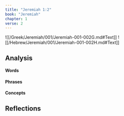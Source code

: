 ```yaml
---
title: "Jeremiah 1:2"
book: "Jeremiah"
chapter: 1
verse: 2
---
```

![[/Greek/Jeremiah/001/Jeremiah-001-002G.md#Text]]
![[/Hebrew/Jeremiah/001/Jeremiah-001-002H.md#Text]]

## Analysis

#### Words

#### Phrases

#### Concepts

## Reflections
